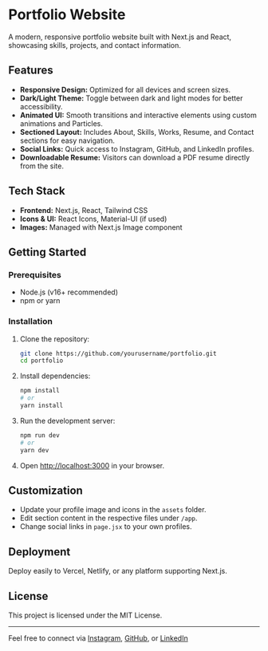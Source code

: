 # Portfolio Website

A modern, responsive portfolio website built with Next.js and React, showcasing skills, projects, and contact information.

## Features

- **Responsive Design:** Optimized for all devices and screen sizes.
- **Dark/Light Theme:** Toggle between dark and light modes for better accessibility.
- **Animated UI:** Smooth transitions and interactive elements using custom animations and Particles.
- **Sectioned Layout:** Includes About, Skills, Works, Resume, and Contact sections for easy navigation.
- **Social Links:** Quick access to Instagram, GitHub, and LinkedIn profiles.
- **Downloadable Resume:** Visitors can download a PDF resume directly from the site.

## Tech Stack

- **Frontend:** Next.js, React, Tailwind CSS
- **Icons & UI:** React Icons, Material-UI (if used)
- **Images:** Managed with Next.js Image component

## Getting Started

### Prerequisites

- Node.js (v16+ recommended)
- npm or yarn

### Installation

1. Clone the repository:
    ```sh
    git clone https://github.com/yourusername/portfolio.git
    cd portfolio
    ```

2. Install dependencies:
    ```sh
    npm install
    # or
    yarn install
    ```

3. Run the development server:
    ```sh
    npm run dev
    # or
    yarn dev
    ```

4. Open [http://localhost:3000](http://localhost:3000) in your browser.

## Customization

- Update your profile image and icons in the `assets` folder.
- Edit section content in the respective files under `/app`.
- Change social links in `page.jsx` to your own profiles.

## Deployment

Deploy easily to Vercel, Netlify, or any platform supporting Next.js.

## License

This project is licensed under the MIT License.

---

Feel free to connect via [Instagram](https://www.instagram.com/shivam_prajapatiii_/), [GitHub](https://github.com/shivamprajapati123), or [LinkedIn](https://www.linkedin.com/in/shivam-prajapatii/)
